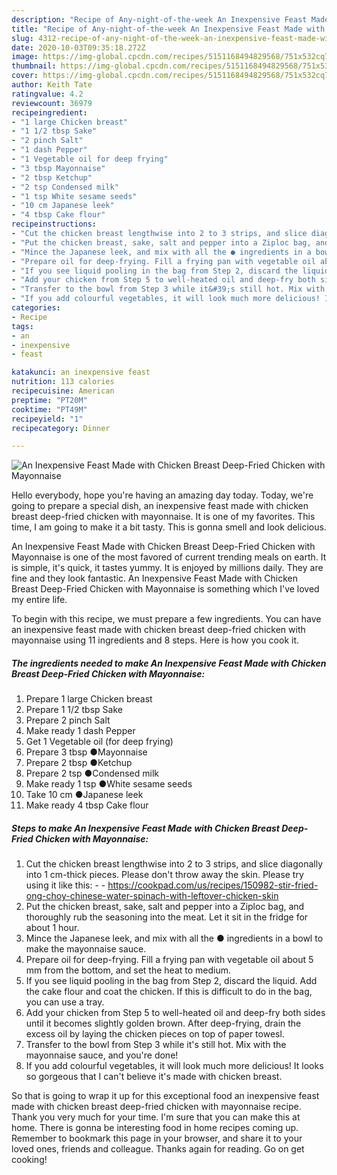 ```yaml
---
description: "Recipe of Any-night-of-the-week An Inexpensive Feast Made with Chicken Breast Deep-Fried Chicken with Mayonnaise"
title: "Recipe of Any-night-of-the-week An Inexpensive Feast Made with Chicken Breast Deep-Fried Chicken with Mayonnaise"
slug: 4312-recipe-of-any-night-of-the-week-an-inexpensive-feast-made-with-chicken-breast-deep-fried-chicken-with-mayonnaise
date: 2020-10-03T09:35:18.272Z
image: https://img-global.cpcdn.com/recipes/5151168494829568/751x532cq70/an-inexpensive-feast-made-with-chicken-breast-deep-fried-chicken-with-mayonnaise-recipe-main-photo.jpg
thumbnail: https://img-global.cpcdn.com/recipes/5151168494829568/751x532cq70/an-inexpensive-feast-made-with-chicken-breast-deep-fried-chicken-with-mayonnaise-recipe-main-photo.jpg
cover: https://img-global.cpcdn.com/recipes/5151168494829568/751x532cq70/an-inexpensive-feast-made-with-chicken-breast-deep-fried-chicken-with-mayonnaise-recipe-main-photo.jpg
author: Keith Tate
ratingvalue: 4.2
reviewcount: 36979
recipeingredient:
- "1 large Chicken breast"
- "1 1/2 tbsp Sake"
- "2 pinch Salt"
- "1 dash Pepper"
- "1 Vegetable oil for deep frying"
- "3 tbsp Mayonnaise"
- "2 tbsp Ketchup"
- "2 tsp Condensed milk"
- "1 tsp White sesame seeds"
- "10 cm Japanese leek"
- "4 tbsp Cake flour"
recipeinstructions:
- "Cut the chicken breast lengthwise into 2 to 3 strips, and slice diagonally into 1 cm-thick pieces. Please don&#39;t throw away the skin. Please try using it like this:  https://cookpad.com/us/recipes/150982-stir-fried-ong-choy-chinese-water-spinach-with-leftover-chicken-skin"
- "Put the chicken breast, sake, salt and pepper into a Ziploc bag, and thoroughly rub the seasoning into the meat. Let it sit in the fridge for about 1 hour."
- "Mince the Japanese leek, and mix with all the ● ingredients in a bowl to make the mayonnaise sauce."
- "Prepare oil for deep-frying. Fill a frying pan with vegetable oil about 5 mm from the bottom, and set the heat to medium."
- "If you see liquid pooling in the bag from Step 2, discard the liquid. Add the cake flour and coat the chicken. If this is difficult to do in the bag, you can use a tray."
- "Add your chicken from Step 5 to well-heated oil and deep-fry both sides until it becomes slightly golden brown. After deep-frying, drain the excess oil by laying the chicken pieces on top of paper towesl."
- "Transfer to the bowl from Step 3 while it&#39;s still hot. Mix with the mayonnaise sauce, and you&#39;re done!"
- "If you add colourful vegetables, it will look much more delicious! It looks so gorgeous that I can&#39;t believe it&#39;s made with chicken breast."
categories:
- Recipe
tags:
- an
- inexpensive
- feast

katakunci: an inexpensive feast 
nutrition: 113 calories
recipecuisine: American
preptime: "PT20M"
cooktime: "PT49M"
recipeyield: "1"
recipecategory: Dinner

---
```



![An Inexpensive Feast Made with Chicken Breast Deep-Fried Chicken with Mayonnaise](https://img-global.cpcdn.com/recipes/5151168494829568/751x532cq70/an-inexpensive-feast-made-with-chicken-breast-deep-fried-chicken-with-mayonnaise-recipe-main-photo.jpg)

Hello everybody, hope you're having an amazing day today. Today, we're going to prepare a special dish, an inexpensive feast made with chicken breast deep-fried chicken with mayonnaise. It is one of my favorites. This time, I am going to make it a bit tasty. This is gonna smell and look delicious.



An Inexpensive Feast Made with Chicken Breast Deep-Fried Chicken with Mayonnaise is one of the most favored of current trending meals on earth. It is simple, it's quick, it tastes yummy. It is enjoyed by millions daily. They are fine and they look fantastic. An Inexpensive Feast Made with Chicken Breast Deep-Fried Chicken with Mayonnaise is something which I've loved my entire life.


To begin with this recipe, we must prepare a few ingredients. You can have an inexpensive feast made with chicken breast deep-fried chicken with mayonnaise using 11 ingredients and 8 steps. Here is how you cook it.

<!--inarticleads1-->

##### The ingredients needed to make An Inexpensive Feast Made with Chicken Breast Deep-Fried Chicken with Mayonnaise:

1. Prepare 1 large Chicken breast
1. Prepare 1 1/2 tbsp Sake
1. Prepare 2 pinch Salt
1. Make ready 1 dash Pepper
1. Get 1 Vegetable oil (for deep frying)
1. Prepare 3 tbsp ●Mayonnaise
1. Prepare 2 tbsp ●Ketchup
1. Prepare 2 tsp ●Condensed milk
1. Make ready 1 tsp ●White sesame seeds
1. Take 10 cm ●Japanese leek
1. Make ready 4 tbsp Cake flour




<!--inarticleads2-->

##### Steps to make An Inexpensive Feast Made with Chicken Breast Deep-Fried Chicken with Mayonnaise:

1. Cut the chicken breast lengthwise into 2 to 3 strips, and slice diagonally into 1 cm-thick pieces. Please don&#39;t throw away the skin. Please try using it like this: -  - https://cookpad.com/us/recipes/150982-stir-fried-ong-choy-chinese-water-spinach-with-leftover-chicken-skin
1. Put the chicken breast, sake, salt and pepper into a Ziploc bag, and thoroughly rub the seasoning into the meat. Let it sit in the fridge for about 1 hour.
1. Mince the Japanese leek, and mix with all the ● ingredients in a bowl to make the mayonnaise sauce.
1. Prepare oil for deep-frying. Fill a frying pan with vegetable oil about 5 mm from the bottom, and set the heat to medium.
1. If you see liquid pooling in the bag from Step 2, discard the liquid. Add the cake flour and coat the chicken. If this is difficult to do in the bag, you can use a tray.
1. Add your chicken from Step 5 to well-heated oil and deep-fry both sides until it becomes slightly golden brown. After deep-frying, drain the excess oil by laying the chicken pieces on top of paper towesl.
1. Transfer to the bowl from Step 3 while it&#39;s still hot. Mix with the mayonnaise sauce, and you&#39;re done!
1. If you add colourful vegetables, it will look much more delicious! It looks so gorgeous that I can&#39;t believe it&#39;s made with chicken breast.




So that is going to wrap it up for this exceptional food an inexpensive feast made with chicken breast deep-fried chicken with mayonnaise recipe. Thank you very much for your time. I'm sure that you can make this at home. There is gonna be interesting food in home recipes coming up. Remember to bookmark this page in your browser, and share it to your loved ones, friends and colleague. Thanks again for reading. Go on get cooking!
